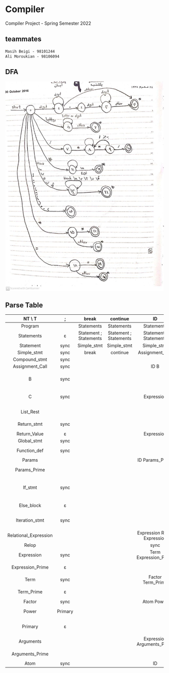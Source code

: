 # Compiler
Compiler Project - Spring Semester 2022

## teammates
    Masih Beigi - 98101244
    Ali Moroukian - 98106094

## DFA
![DFA](./DFA.jpg)

## Parse Table

NT \ T                  |   ;       |   break                   | continue                  |   ID                          |   =   |   [                           |   ]           |   (                       |   )           |   ,                               |   return                  |   global                  |   def                             |   :           |   if                                                  |   else                |   while                                   |   ==          |   <           |   +                       |   -                       |   *                   |   **          |   NUM                         |   $
:---:                   | :---:     | :---:                     | :---:                     | :---:                         | :---: | :---:                         | :---:         | :---:                     | :---:         | :---:                             | :---:                     | :---:                     | :---:                             | :---:         | :---:                                                 | :---:                 | :---:                                     | :---:         | :---:         | :---:                     | :---:                     | :---:                 | :---:         | :---:                         | :---:
Program                 |           |   Statements              |   Statements              |   Statements                  |       |                               |               |                           |               |                                   |   Statements              |   Statements              |   Statements                      |               |   Statements                                          |                       |   Statements                              |               |               |                           |                           |                       |               |                               |   Statements
Statements              | &epsilon; |   Statement ; Statements	|   Statement ; Statements  |   Statement ; Statements      |       |                               |               |                           |               |                                   |   Statement ; Statements  |   Statement ; Statements  |   Statement ; Statements          |               |   Statement ; Statements                              |   &epsilon;           |   Statement ; Statements                  |               |               |                           |                           |                       |               |                               |   &epsilon;
Statement               |   sync    |   Simple_stmt             |   Simple_stmt             |   Simple_stmt                 |       |                               |               |                           |               |                                   |   Simple_stmt             |   Simple_stmt             |   Compound_stmt                   |               |   Compound_stmt                                       |                       |   Compound_stmt                           |               |               |                           |                           |                       |               |                               |
Simple_stmt             |   sync    |   break                   |   continue                |   Assignment_Call             |       |                               |               |                           |               |                                   |   Return_stmt             |   Global_stmt             |                                   |               |                                                       |                       |                                           |               |               |                           |                           |                       |               |                               |
Compound_stmt           |   sync    |                           |                           |                               |       |                               |               |                           |               |                                   |                           |                           |   Function_def                    |               |   If_stmt                                             |                       |   Iteration_stmt                          |               |               |                           |                           |                       |               |                               |
Assignment_Call         |   sync    |                           |                           |   ID B                        |       |                               |               |                           |               |                                   |                           |                           |                                   |               |                                                       |                       |                                           |               |               |                           |                           |                       |               |                               |
B                       |   sync    |                           |                           |                               |   = C	|   [ Expression ] = C          |               |   ( Arguments )           |               |                                   |                           |                           |                                   |               |                                                       |                       |                                           |               |               |                           |                           |                       |               |                               |
C                       |   sync    |                           |                           |   Expression                  |       |   [ Expression List_Rest ]    |               |                           |               |                                   |                           |                           |                                   |               |                                                       |                       |                                           |               |               |                           |                           |                       |               |   Expression                  |
List_Rest               |           |                           |                           |                               |       |                               |   &epsilon;   |                           |               |   , Expression List_Rest          |                           |                           |                                   |               |                                                       |                       |                                           |               |               |                           |                           |                       |               |                               |
Return_stmt             |   sync    |                           |                           |                               |       |                               |               |                           |               |                                   |   return Return_Value     |                           |                                   |               |                                                       |                       |                                           |               |               |                           |                           |                       |               |                               |
Return_Value            | &epsilon; |                           |                           |   Expression                  |       |                               |               |                           |               |                                   |                           |                           |                                   |               |                                                       |                       |                                           |               |               |                           |                           |                       |               |   Expression                  |
Global_stmt             |   sync    |                           |                           |                               |       |                               |               |                           |               |                                   |                           |   global ID               |                                   |               |                                                       |                       |                                           |               |               |                           |                           |                       |               |                               |
Function_def            |   sync    |                           |                           |                               |       |                               |               |                           |               |                                   |                           |                           |   def ID ( Params ) : Statements  |               |                                                       |                       |                                           |               |               |                           |                           |                       |               |                               |
Params                  |           |                           |                           |   ID Params_Prime             |       |                               |               |                           |   &epsilon;   |                                   |                           |                           |                                   |               |                                                       |                       |                                           |               |               |                           |                           |                       |               |                               |
Params_Prime            |           |                           |                           |                               |       |                               |               |                           |   &epsilon;   |   , ID Params_Prime               |                           |                           |                                   |               |                                                       |                       |                                           |               |               |                           |                           |                       |               |                               |
If_stmt                 |   sync    |                           |                           |                               |       |                               |               |                           |               |                                   |                           |                           |                                   |               |   if Relational_Expression : Statements Else_block    |                       |                                           |               |               |                           |                           |                       |               |                               |
Else_block              | &epsilon; |                           |                           |                               |       |                               |               |                           |               |                                   |                           |                           |                                   |               |                                                       |   else : Statements   |                                           |               |               |                           |                           |                       |               |                               |
Iteration_stmt          |   sync    |                           |                           |                               |       |                               |               |                           |               |                                   |                           |                           |                                   |               |                                                       |                       |while ( Relational_Expression ) Statements |               |               |                           |                           |                       |               |                               |
Relational_Expression   |           |                           |                           |   Expression Relop Expression |       |                               |               |                           |   sync        |                                   |                           |                           |                                   |   sync        |                                                       |                       |                                           |               |               |                           |                           |                       |               |   Expression Relop Expression |
Relop                   |           |                           |                           |   sync                        |       |                               |               |                           |               |                                   |                           |                           |                                   |               |                                                       |                       |                                           |   ==          |   <           |                           |                           |                       |               |   sync                        |
Expression              |   sync    |                           |                           |   Term Expression_Prime       |       |                               |   sync        |                           |   sync        |   sync                            |                           |                           |                                   |   sync        |                                                       |                       |                                           |   sync        |   sync        |                           |                           |                       |               |   Term Expression_Prime       |
Expression_Prime        | &epsilon; |                           |                           |                               |       |                               |   &epsilon;   |                           |   &epsilon;   |   &epsilon;                       |                           |                           |                                   |   &epsilon;   |                                                       |                       |                                           |   &epsilon;   |   &epsilon;   |   + Term Expression_Prime |   - Term Expression_Prime |                       |               |                               |
Term                    |   sync    |                           |                           |   Factor Term_Prime           |       |                               |   sync        |                           |   sync        |   sync                            |                           |                           |                                   |   sync        |                                                       |                       |                                           |   sync        |   sync        |   sync                    |   sync                    |                       |               |   Factor Term_Prime           |
Term_Prime              | &epsilon; |                           |                           |                               |       |                               |   &epsilon;   |                           |   &epsilon;   |   &epsilon;                       |                           |                           |                                   |   &epsilon;   |                                                       |                       |                                           |   &epsilon;   |   &epsilon;   |   &epsilon;               |   &epsilon;               |   * Factor Term_Prime |               |                               |
Factor                  |   sync    |                           |                           |   Atom Power                  |       |                               |   sync        |                           |   sync        |   sync                            |                           |                           |                                   |   sync        |                                                       |                       |                                           |   sync        |   sync        |   sync                    |   sync                    |   sync                |               |   Atom Power                  |
Power                   |   Primary |                           |                           |                               |       |                     Primary          |   Primary     |   Primary                 |   Primary     |   Primary                         |                           |                           |                                   |   Primary     |                                                       |                       |                                           |   Primary     |   Primary     |   Primary                 |   Primary                 |   Primary             |   ** Factor   |                               |
Primary                 | &epsilon; |                           |                           |                               |       |                           [ Expression ] Primary     |   &epsilon;   |   ( Arguments ) Primary   |   &epsilon;   |   &epsilon;                       |                           |                           |                                   |   &epsilon;   |                                                       |                       |                                           |   &epsilon;   |   &epsilon;   |   &epsilon;               |   &epsilon;               |   &epsilon;           |               |                               |
Arguments               |           |                           |                           |   Expression Arguments_Prime  |       |                               |               |                           |   &epsilon;   |                                   |                           |                           |                                   |               |                                                       |                       |                                           |               |               |                           |                           |                       |               |   Expression Arguments_Prime  |
Arguments_Prime         |           |                           |                           |                               |       |                               |               |                           |   &epsilon;   |   , Expression Arguments_Prime    |                           |                           |                                   |               |                                                       |                       |                                           |               |               |                           |                           |                       |               |                               |
Atom                    |   sync    |                           |                           |   ID                          |       |   sync                        |   sync        |   sync                    |   sync        |   sync                            |                           |                           |                                   |   sync        |                                                       |                       |                                           |   sync        |   sync        |   sync                    |   sync                    |   sync                |   sync        |   NUM                         |

